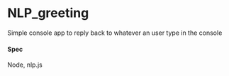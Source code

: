# NLP_greeting
Simple console app to reply back to whatever an user type in the console


#### Spec
Node, 
nlp.js
